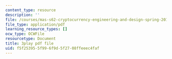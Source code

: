 ```yaml
---
content_type: resource
description: ''
file: /courses/mas-s62-cryptocurrency-engineering-and-design-spring-2018/f5f253955f996f9d5f2708ffeeec4faf_muwNEvhy6Po.pdf
file_type: application/pdf
learning_resource_types: []
ocw_type: OCWFile
resourcetype: Document
title: 3play pdf file
uid: f5f25395-5f99-6f9d-5f27-08ffeeec4faf
---
```

